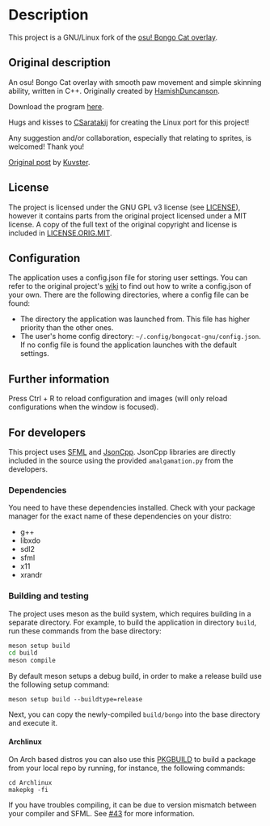 # Description

This project is a GNU/Linux fork of the [osu! Bongo Cat overlay](https://github.com/kuroni/bongocat-osu).

## Original description
An osu! Bongo Cat overlay with smooth paw movement and simple skinning ability, written in C++. Originally created by [HamishDuncanson](https://github.com/HamishDuncanson).

Download the program [here](https://github.com/kuroni/bongocat-osu/releases).

Hugs and kisses to [CSaratakij](https://github.com/CSaratakij) for creating the Linux port for this project!

Any suggestion and/or collaboration, especially that relating to sprites, is welcomed! Thank you!

[Original post](https://www.reddit.com/r/osugame/comments/9hrkte/i_know_bongo_cat_is_getting_old_but_heres_a_nicer/) by [Kuvster](https://github.com/Kuvster).

## License

The project is licensed under the GNU GPL v3 license (see [LICENSE](LICENSE)), however it contains parts from the original project licensed under
a MIT license. A copy of the full text of the original copyright and license is included in [LICENSE.ORIG.MIT](LICENSE.ORIG.MIT).

## Configuration
The application uses a config.json file for storing user settings. You can refer to the original project's [wiki](https://github.com/kuroni/bongocat-osu/wiki/Settings) 
to find out how to write a config.json of your own. There are the following directories, where a config file can be found:
- The directory the application was launched from. This file has higher priority than the other ones.
- The user's home config directory: `~/.config/bongocat-gnu/config.json`.
If no config file is found the application launches with the default settings.

## Further information
Press Ctrl + R to reload configuration and images (will only reload configurations when the window is focused).

## For developers
This project uses [SFML](https://www.sfml-dev.org/index.php) and [JsonCpp](https://github.com/open-source-parsers/jsoncpp). JsonCpp libraries are directly included in the source using the provided `amalgamation.py` from the developers.

### Dependencies

You need to have these dependencies installed. Check with your package manager for the exact name of these dependencies on your distro:
- g++
- libxdo
- sdl2
- sfml
- x11
- xrandr

### Building and testing

The project uses meson as the build system, which requires building in a separate directory.
For example, to build the application in directory `build`, run these commands from the base directory:

```sh
meson setup build
cd build
meson compile
```
By default meson setups a debug build, in order to make a release build use the following setup command:
```
meson setup build --buildtype=release
```

Next, you can copy the newly-compiled `build/bongo` into the base directory and execute it.

#### Archlinux
On Arch based distros you can also use this [PKGBUILD](Archlinux/PKGBUILD) to build a package from your local repo by running,
for instance, the following commands:
```
cd Archlinux
makepkg -fi
```

If you have troubles compiling, it can be due to version mismatch between your compiler and SFML. See [#43](https://github.com/kuroni/bongocat-osu/issues/43) for more information.

